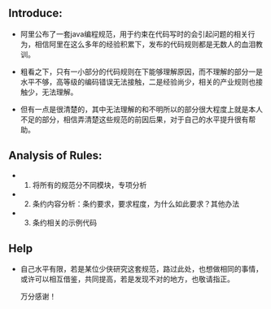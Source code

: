 ## Introduce:
* 阿里公布了一套java编程规范，用于约束在代码写时的会引起问题的相关行为，相信阿里在这么多年的经验积累下，发布的代码规则都是无数人的血泪教训。

* 粗看之下，只有一小部分的代码规则在下能够理解原因，而不理解的部分一是水平不够，高等级的编码错误无法接触，二是经验尚少，相关的产业规则也接触少，无法理解。

* 但有一点是很清楚的，其中无法理解的和不明所以的部分很大程度上就是本人不足的部分，相信弄清楚这些规范的前因后果，对于自己的水平提升很有帮助。

##  Analysis of Rules:
* 1. 将所有的规范分不同模块，专项分析
* 2. 条约内容分析：条约要求，要求程度，为什么如此要求？其他办法
* 3. 条约相关的示例代码

## Help
* 自己水平有限，若是某位少侠研究这套规范，路过此处，也想做相同的事情，或许可以相互借鉴，共同提高，若是发现不对的地方，也敬请指正。

  万分感谢！
